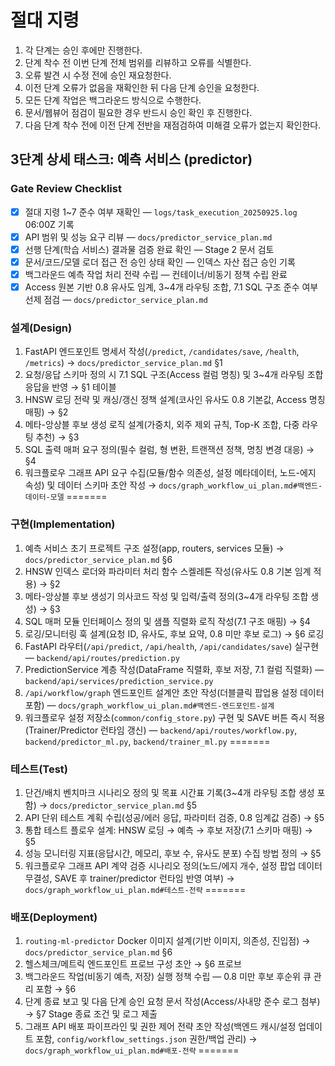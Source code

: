 # 절대 지령
1. 각 단계는 승인 후에만 진행한다.
2. 단계 착수 전 이번 단계 전체 범위를 리뷰하고 오류를 식별한다.
3. 오류 발견 시 수정 전에 승인 재요청한다.
4. 이전 단계 오류가 없음을 재확인한 뒤 다음 단계 승인을 요청한다.
5. 모든 단계 작업은 백그라운드 방식으로 수행한다.
6. 문서/웹뷰어 점검이 필요한 경우 반드시 승인 확인 후 진행한다.
7. 다음 단계 착수 전에 이전 단계 전반을 재점검하여 미해결 오류가 없는지 확인한다.

## 3단계 상세 태스크: 예측 서비스 (predictor)

### Gate Review Checklist
- [x] 절대 지령 1~7 준수 여부 재확인 — `logs/task_execution_20250925.log` 06:00Z 기록
- [x] API 범위 및 성능 요구 리뷰 — `docs/predictor_service_plan.md`
- [x] 선행 단계(학습 서비스) 결과물 검증 완료 확인 — Stage 2 문서 검토
- [x] 문서/코드/모델 로더 접근 전 승인 상태 확인 — 인덱스 자산 접근 승인 기록
- [x] 백그라운드 예측 작업 처리 전략 수립 — 컨테이너/비동기 정책 수립 완료
- [x] Access 원본 기반 0.8 유사도 임계, 3~4개 라우팅 조합, 7.1 SQL 구조 준수 여부 선제 점검 — `docs/predictor_service_plan.md`

### 설계(Design)
1. FastAPI 엔드포인트 명세서 작성(`/predict`, `/candidates/save`, `/health`, `/metrics`) → `docs/predictor_service_plan.md` §1
2. 요청/응답 스키마 정의 시 7.1 SQL 구조(Access 컬럼 명칭) 및 3~4개 라우팅 조합 응답을 반영 → §1 테이블
3. HNSW 로딩 전략 및 캐싱/갱신 정책 설계(코사인 유사도 0.8 기본값, Access 명칭 매핑) → §2
4. 메타-앙상블 후보 생성 로직 설계(가중치, 외주 제외 규칙, Top-K 조합, 다중 라우팅 추천) → §3
5. SQL 출력 매퍼 요구 정의(필수 컬럼, 형 변환, 트랜잭션 정책, 명칭 변경 대응) → §4
6. 워크플로우 그래프 API 요구 수집(모듈/함수 의존성, 설정 메타데이터, 노드-에지 속성) 및 데이터 스키마 초안 작성 → `docs/graph_workflow_ui_plan.md#백엔드-데이터-모델`
=======


### 구현(Implementation)
1. 예측 서비스 초기 프로젝트 구조 설정(app, routers, services 모듈) → `docs/predictor_service_plan.md` §6
2. HNSW 인덱스 로더와 파라미터 처리 함수 스켈레톤 작성(유사도 0.8 기본 임계 적용) → §2
3. 메타-앙상블 후보 생성기 의사코드 작성 및 입력/출력 정의(3~4개 라우팅 조합 생성) → §3
4. SQL 매퍼 모듈 인터페이스 정의 및 샘플 직렬화 로직 작성(7.1 구조 매핑) → §4
5. 로깅/모니터링 훅 설계(요청 ID, 유사도, 후보 요약, 0.8 미만 후보 로그) → §6 로깅
6. FastAPI 라우터(`/api/predict`, `/api/health`, `/api/candidates/save`) 실구현 — `backend/api/routes/prediction.py`
7. PredictionService 계층 작성(DataFrame 직렬화, 후보 저장, 7.1 컬럼 직렬화) — `backend/api/services/prediction_service.py`
8. `/api/workflow/graph` 엔드포인트 설계안 초안 작성(더블클릭 팝업용 설정 데이터 포함) — `docs/graph_workflow_ui_plan.md#백엔드-엔드포인트-설계`
9. 워크플로우 설정 저장소(`common/config_store.py`) 구현 및 SAVE 버튼 즉시 적용(Trainer/Predictor 런타임 갱신) — `backend/api/routes/workflow.py`, `backend/predictor_ml.py`, `backend/trainer_ml.py`
=======


### 테스트(Test)
1. 단건/배치 벤치마크 시나리오 정의 및 목표 시간표 기록(3~4개 라우팅 조합 생성 포함) → `docs/predictor_service_plan.md` §5
2. API 단위 테스트 계획 수립(성공/에러 응답, 파라미터 검증, 0.8 임계값 검증) → §5
3. 통합 테스트 플로우 설계: HNSW 로딩 → 예측 → 후보 저장(7.1 스키마 매핑) → §5
4. 성능 모니터링 지표(응답시간, 메모리, 후보 수, 유사도 분포) 수집 방법 정의 → §5
5. 워크플로우 그래프 API 계약 검증 시나리오 정의(노드/에지 개수, 설정 팝업 데이터 무결성, SAVE 후 trainer/predictor 런타임 반영 여부) → `docs/graph_workflow_ui_plan.md#테스트-전략`
=======


### 배포(Deployment)
1. `routing-ml-predictor` Docker 이미지 설계(기반 이미지, 의존성, 진입점) → `docs/predictor_service_plan.md` §6
2. 헬스체크/메트릭 엔드포인트 프로브 구성 초안 → §6 프로브
3. 백그라운드 작업(비동기 예측, 저장) 실행 정책 수립 — 0.8 미만 후보 후순위 큐 관리 포함 → §6
4. 단계 종료 보고 및 다음 단계 승인 요청 문서 작성(Access/사내망 준수 로그 첨부) → §7 Stage 종료 조건 및 로그 제출
5. 그래프 API 배포 파이프라인 및 권한 제어 전략 초안 작성(백엔드 캐시/설정 업데이트 포함, `config/workflow_settings.json` 권한/백업 관리) → `docs/graph_workflow_ui_plan.md#배포-전략`
=======

